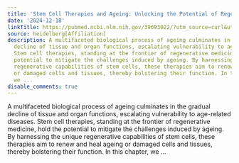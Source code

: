 ```yaml
---
title: 'Stem Cell Therapies and Ageing: Unlocking the Potential of Regenerative Medicine'
date: '2024-12-18'
linkTitle: https://pubmed.ncbi.nlm.nih.gov/39693022/?utm_source=curl&utm_medium=rss&utm_campaign=pubmed-2&utm_content=1FakS-2QOkCT8HsMOQP1bCRQ4YzyumYOmxmF0moLsQ3dFB1E9V&fc=20220326224207&ff=20241218172038&v=2.18.0.post9+e462414
source: heidelberg[Affiliation]
description: A multifaceted biological process of ageing culminates in the gradual
  decline of tissue and organ functions, escalating vulnerability to age-related diseases.
  Stem cell therapies, standing at the frontier of regenerative medicine, hold the
  potential to mitigate the challenges induced by ageing. By harnessing the unique
  regenerative capabilities of stem cells, these therapies aim to renew and heal ageing
  or damaged cells and tissues, thereby bolstering their function. In this chapter,
  we ...
disable_comments: true
---
```

A multifaceted biological process of ageing culminates in the gradual decline of tissue and organ functions, escalating vulnerability to age-related diseases. Stem cell therapies, standing at the frontier of regenerative medicine, hold the potential to mitigate the challenges induced by ageing. By harnessing the unique regenerative capabilities of stem cells, these therapies aim to renew and heal ageing or damaged cells and tissues, thereby bolstering their function. In this chapter, we ...